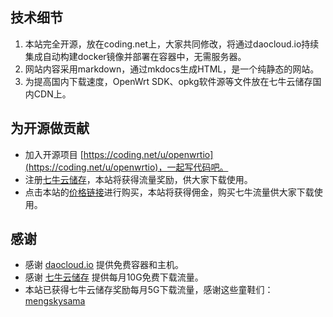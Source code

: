 
## 技术细节

1. 本站完全开源，放在coding.net上，大家共同修改，将通过daocloud.io持续集成自动构建docker镜像并部署在容器中，无需服务器。
2. 网站内容采用markdown，通过mkdocs生成HTML，是一个纯静态的网站。
3. 为提高国内下载速度，OpenWrt SDK、opkg软件源等文件放在七牛云储存国内CDN上。

## 为开源做贡献

 * 加入开源项目 [https://coding.net/u/openwrtio](https://coding.net/u/openwrtio)，一起写代码吧。
 * 注册[七牛云储存](https://portal.qiniu.com/signup?code=3lafkpsz7yes1)，本站将获得流量奖励，供大家下载使用。
 * 点击本站的[价格链接](/docs/supported-devices/)进行购买，本站将获得佣金，购买七牛流量供大家下载使用。

## 感谢

 * 感谢 [daocloud.io](https://www.daocloud.io/) 提供免费容器和主机。
 * 感谢 [七牛云储存](https://portal.qiniu.com/signup?code=3lafkpsz7yes1) 提供每月10G免费下载流量。
 * 本站已获得七牛云储存奖励每月5G下载流量，感谢这些童鞋们：[mengskysama](blog.mengsky.net)
